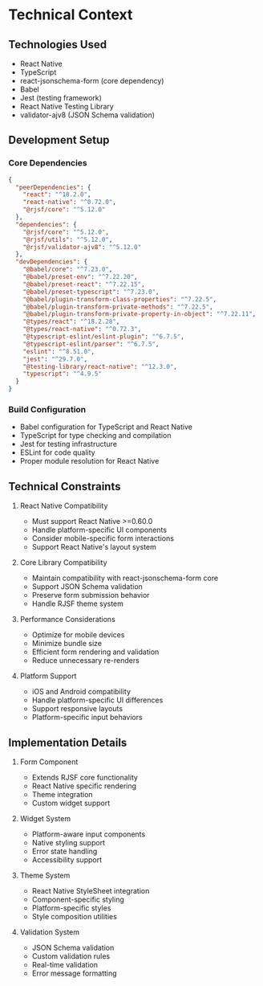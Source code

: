 # Technical Context

## Technologies Used
- React Native
- TypeScript
- react-jsonschema-form (core dependency)
- Babel
- Jest (testing framework)
- React Native Testing Library
- validator-ajv8 (JSON Schema validation)

## Development Setup
### Core Dependencies
```json
{
  "peerDependencies": {
    "react": "^18.2.0",
    "react-native": "^0.72.0",
    "@rjsf/core": "^5.12.0"
  },
  "dependencies": {
    "@rjsf/core": "^5.12.0",
    "@rjsf/utils": "^5.12.0",
    "@rjsf/validator-ajv8": "^5.12.0"
  },
  "devDependencies": {
    "@babel/core": "^7.23.0",
    "@babel/preset-env": "^7.22.20",
    "@babel/preset-react": "^7.22.15",
    "@babel/preset-typescript": "^7.23.0",
    "@babel/plugin-transform-class-properties": "^7.22.5",
    "@babel/plugin-transform-private-methods": "^7.22.5",
    "@babel/plugin-transform-private-property-in-object": "^7.22.11",
    "@types/react": "^18.2.28",
    "@types/react-native": "^0.72.3",
    "@typescript-eslint/eslint-plugin": "^6.7.5",
    "@typescript-eslint/parser": "^6.7.5",
    "eslint": "^8.51.0",
    "jest": "^29.7.0",
    "@testing-library/react-native": "^12.3.0",
    "typescript": "^4.9.5"
  }
}
```

### Build Configuration
- Babel configuration for TypeScript and React Native
- TypeScript for type checking and compilation
- Jest for testing infrastructure
- ESLint for code quality
- Proper module resolution for React Native

## Technical Constraints
1. React Native Compatibility
   - Must support React Native >=0.60.0
   - Handle platform-specific UI components
   - Consider mobile-specific form interactions
   - Support React Native's layout system

2. Core Library Compatibility
   - Maintain compatibility with react-jsonschema-form core
   - Support JSON Schema validation
   - Preserve form submission behavior
   - Handle RJSF theme system

3. Performance Considerations
   - Optimize for mobile devices
   - Minimize bundle size
   - Efficient form rendering and validation
   - Reduce unnecessary re-renders

4. Platform Support
   - iOS and Android compatibility
   - Handle platform-specific UI differences
   - Support responsive layouts
   - Platform-specific input behaviors

## Implementation Details
1. Form Component
   - Extends RJSF core functionality
   - React Native specific rendering
   - Theme integration
   - Custom widget support

2. Widget System
   - Platform-aware input components
   - Native styling support
   - Error state handling
   - Accessibility support

3. Theme System
   - React Native StyleSheet integration
   - Component-specific styling
   - Platform-specific styles
   - Style composition utilities

4. Validation System
   - JSON Schema validation
   - Custom validation rules
   - Real-time validation
   - Error message formatting
